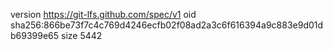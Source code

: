 version https://git-lfs.github.com/spec/v1
oid sha256:866be73f7c4c769d4246ecfb02f08ad2a3c6f616394a9c883e9d01db69399e65
size 5442
